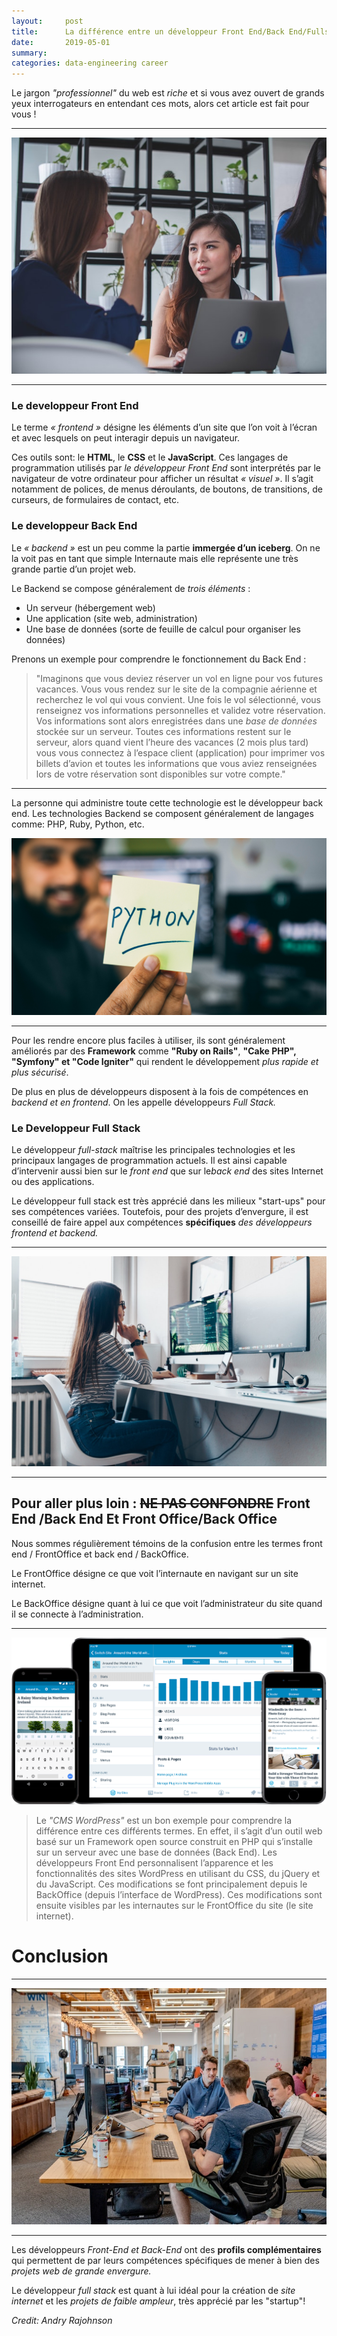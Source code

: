 ```yaml
---
layout:     post
title:      La différence entre un développeur Front End/Back End/Fullstack
date:       2019-05-01
summary:    
categories: data-engineering career
---
```


Le jargon *"professionnel"* du web est *riche* et si vous avez ouvert de grands yeux interrogateurs en entendant ces mots, alors cet article est fait pour vous ! 

---
![woman](/images/front.jpeg)

---

### Le developpeur Front End


Le terme *« frontend »* désigne les éléments d’un site que l’on voit à l’écran et avec lesquels on peut interagir depuis un navigateur. 

Ces outils sont: le **HTML**, le **CSS** et le **JavaScript**. Ces langages de programmation utilisés par *le développeur Front End* sont interprétés par le navigateur de votre ordinateur pour afficher un résultat *« visuel »*. Il s’agit notamment de polices, de menus déroulants, de boutons, de transitions, de curseurs, de formulaires de contact, etc.


### Le developpeur Back End

Le *« backend »* est un peu comme la partie **immergée d’un iceberg**. On ne la voit pas en tant que simple Internaute mais elle représente une très grande partie d’un projet web.

 Le Backend se compose généralement de *trois éléments* :

* Un serveur (hébergement web)
* Une application (site web, administration)
* Une base de données (sorte de feuille de calcul pour organiser les données)

Prenons un exemple pour comprendre le fonctionnement du Back End : 
>"Imaginons que vous deviez réserver un vol en ligne pour vos futures vacances. Vous vous rendez sur le site de la compagnie aérienne et recherchez le vol qui vous convient. Une fois le vol sélectionné, vous renseignez vos informations personnelles et validez votre réservation. Vos informations sont alors enregistrées dans une *base de données* stockée sur un serveur.
Toutes ces informations restent sur le serveur, alors quand vient l’heure des vacances (2 mois plus tard) vous vous connectez à l’espace client (application) pour imprimer vos billets d’avion et toutes les informations que vous aviez renseignées lors de votre réservation sont disponibles sur votre compte."

---

La personne qui administre toute cette technologie est le développeur back end. Les technologies Backend se composent généralement de langages comme: PHP, Ruby, Python, etc. 


![back](/images/Backend.jpg)

---

Pour les rendre encore plus faciles à utiliser, ils sont généralement améliorés par des **Framework** comme **"Ruby on Rails"**, **"Cake PHP", "Symfony" et "Code Igniter"** qui rendent le développement *plus rapide et plus sécurisé*.

De plus en plus de développeurs disposent à la fois de compétences en *backend et en frontend*. On les appelle développeurs *Full Stack.*

### Le Developpeur Full Stack

Le développeur *full-stack* maîtrise les principales technologies et les principaux langages de programmation actuels. 
Il est ainsi capable d’intervenir aussi bien sur le *front end* que sur le*back end* des sites Internet ou des applications. 

Le développeur full stack est très apprécié dans  les milieux "start-ups" pour ses compétences variées. Toutefois, pour des projets d’envergure, il est conseillé de faire appel aux compétences **spécifiques** *des développeurs frontend et backend.*

---

![woman](/images/woman-code.jpeg)

---

## Pour aller plus loin : ~~NE PAS CONFONDRE~~ Front End /Back End  Et Front Office/Back Office 

Nous sommes régulièrement témoins de la confusion entre les termes front end / FrontOffice et back end / BackOffice.

Le FrontOffice désigne ce que voit l’internaute en navigant sur un site internet.

Le BackOffice désigne quant à lui ce que voit l’administrateur du site quand il se connecte à l’administration.

---
![mark](/images/word.png)
>Le *"CMS WordPress"* est un bon exemple pour comprendre la différence entre ces différents termes. En effet, il s’agit d’un outil web basé sur un Framework open source construit en PHP qui s’installe sur un serveur avec une base de données (Back End). Les développeurs Front End personnalisent l’apparence et les fonctionnalités des sites WordPress en utilisant du CSS, du jQuery et du JavaScript. Ces modifications se font principalement depuis le BackOffice (depuis l’interface de WordPress). Ces modifications sont ensuite visibles par les internautes sur le FrontOffice du site (le site internet).

# Conclusion

---
![dev](/images/dev.jpeg)

---


Les développeurs *Front-End et Back-End* ont des **profils complémentaires** qui permettent de par leurs compétences spécifiques de mener à bien des *projets web de grande envergure.* 

Le développeur *full stack* est quant à lui idéal pour la création de *site internet* et les *projets de faible ampleur*, très apprécié par les "startup"!



<footer><cite title="Workshop">Credit: Andry Rajohnson</cite></footer>
